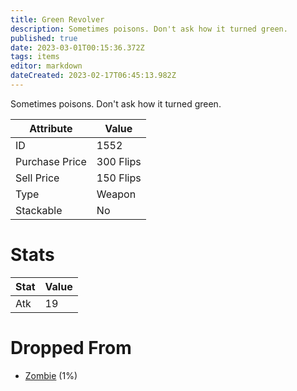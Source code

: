 ```yaml
---
title: Green Revolver
description: Sometimes poisons. Don't ask how it turned green.
published: true
date: 2023-03-01T00:15:36.372Z
tags: items
editor: markdown
dateCreated: 2023-02-17T06:45:13.982Z
---
```


Sometimes poisons. Don't ask how it turned green.

|Attribute|Value|
|-|-|
|ID|1552|
|Purchase Price|300 Flips|
|Sell Price|150 Flips|
|Type|Weapon|
|Stackable|No|

# Stats
|Stat|Value|
|-|-|
|Atk|19|

# Dropped From
 * [Zombie](/monsters/zombie) (1%)
